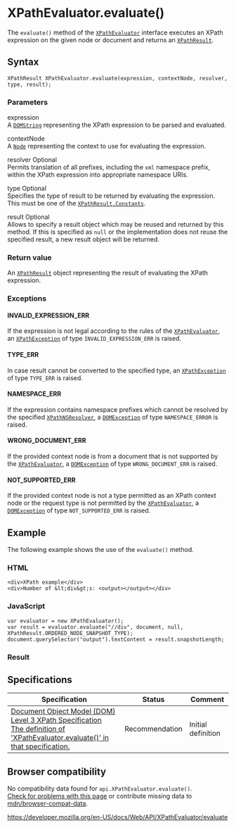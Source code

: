 XPathEvaluator.evaluate()
=========================

The `evaluate()` method of the [`XPathEvaluator`](../xpathevaluator) interface executes an XPath expression on the given node or document and returns an [`XPathResult`](../xpathresult).

Syntax
------

    XPathResult XPathEvaluator.evaluate(expression, contextNode, resolver, type, result);

### Parameters

expression  
A [`DOMString`](../domstring) representing the XPath expression to be parsed and evaluated.

contextNode  
A [`Node`](../node) representing the context to use for evaluating the expression.

resolver <span class="badge inline optional">Optional</span>   
Permits translation of all prefixes, including the `xml` namespace prefix, within the XPath expression into appropriate namespace URIs.

type <span class="badge inline optional">Optional</span>   
Specifies the type of result to be returned by evaluating the expression. This must be one of the [`XPathResult.Constants`](../xpathresult#constants).

result <span class="badge inline optional">Optional</span>   
Allows to specify a result object which may be reused and returned by this method. If this is specified as `null` or the implementation does not reuse the specified result, a new result object will be returned.

### Return value

An [`XPathResult`](../xpathresult) object representing the result of evaluating the XPath expression.

### Exceptions

#### INVALID\_EXPRESSION\_ERR

If the expression is not legal according to the rules of the [`XPathEvaluator`](../xpathevaluator), an [`XPathException`](../xpathexception) of type `INVALID_EXPRESSION_ERR` is raised.

#### TYPE\_ERR

In case result cannot be converted to the specified type, an [`XPathException`](../xpathexception) of type `TYPE_ERR` is raised.

#### NAMESPACE\_ERR

If the expression contains namespace prefixes which cannot be resolved by the specified [`XPathNSResolver`](../xpathnsresolver), a [`DOMException`](../domexception) of type `NAMESPACE_ERROR` is raised.

#### WRONG\_DOCUMENT\_ERR

If the provided context node is from a document that is not supported by the [`XPathEvaluator`](../xpathevaluator), a [`DOMException`](../domexception) of type `WRONG_DOCUMENT_ERR` is raised.

#### NOT\_SUPPORTED\_ERR

If the provided context node is not a type permitted as an XPath context node or the request type is not permitted by the [`XPathEvaluator`](../xpathevaluator), a [`DOMException`](../domexception) of type `NOT_SUPPORTED_ERR` is raised.

Example
-------

The following example shows the use of the `evaluate()` method.

### HTML

    <div>XPath example</div>
    <div>Number of &lt;div&gt;s: <output></output></div>

### JavaScript

    var evaluator = new XPathEvaluator();
    var result = evaluator.evaluate("//div", document, null, XPathResult.ORDERED_NODE_SNAPSHOT_TYPE);
    document.querySelector("output").textContent = result.snapshotLength;

### Result

Specifications
--------------

<table><thead><tr class="header"><th>Specification</th><th>Status</th><th>Comment</th></tr></thead><tbody><tr class="odd"><td><a href="https://www.w3.org/TR/DOM-Level-3-XPath/xpath.html#XPathEvaluator-evaluate">Document Object Model (DOM) Level 3 XPath Specification<br />
<span class="small">The definition of 'XPathEvaluator.evaluate()' in that specification.</span></a></td><td><span class="spec-rec">Recommendation</span></td><td>Initial definition</td></tr></tbody></table>

Browser compatibility
---------------------

No compatibility data found for `api.XPathEvaluator.evaluate()`.  
[Check for problems with this page](#on-github) or contribute missing data to [mdn/browser-compat-data](https://github.com/mdn/browser-compat-data).

<a href="https://developer.mozilla.org/en-US/docs/Web/API/XPathEvaluator/evaluate" class="_attribution-link">https://developer.mozilla.org/en-US/docs/Web/API/XPathEvaluator/evaluate</a>
